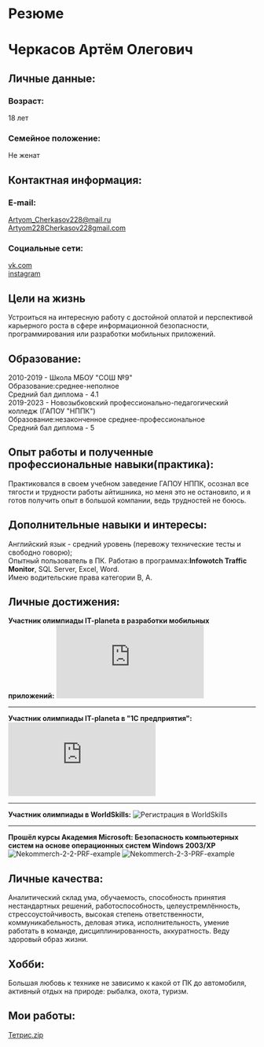# Резюме
# Черкасов Артём Олегович
## Личные данные: ##
### Возраст: ###
18 лет
### Семейное положение: ###
Не женат
## Контактная информация: ##
### E-mail: ###
Artyom_Cherkasov228@mail.ru
<br>
[Artyom228Cherkasov228gmail.com](Artyom228Cherkasov228gmail.com)
### Социальные сети: ###
[vk.com](https://vk.com/id442778171)<br/>
[instagram](https://www.instagram.com/winston_xstale228/?hl=ru)
## Цели на жизнь ##
Устроиться на интересную работу с достойной оплатой и перспективой карьерного роста в сфере информационной безопасности, программирования или разработки мобильных приложений.
## Образование: ##
2010-2019 - Школа МБОУ "СОШ №9"<br/>
Образование:среднее-неполное<br/>
Средний бал диплома - 4.1<br/>
2019-2023 - Новозыбковский профессионально-педагогический колледж (ГАПОУ "НППК")<br/>
Образование:незаконченное среднее-профессиональное<br/>
Средний бал диплома - 5<br/>
## Опыт работы и полученные профессиональные навыки(практика): ##
Практиковался в своем учебном заведение ГАПОУ НППК, осознал все тягости и трудности работы айтишника, но меня это не остановило, и я готов получить опыт в большой компании, ведь трудностей не боюсь.
## Дополнительные навыки и интересы: ##
Английский язык - средний уровень (перевожу технические тесты и свободно говорю);<br/>
Опытный пользователь в ПК. Работаю в программах:**Infowotch Traffic Monitor**, SQL Server, Excel, Word.<br/>
Имею водительские права категории В, А.<br/>
## Личные достижения: ##
**Участник олимпиады IT-planeta в разработки мобильных приложений:**
![Олимпиада разработка мобильных приложений](https://github.com/ArtimCherkasov/Summary/files/7611291/_._3424226.pdf)
***
**Участник олимпиады IT-planeta в "1С предприятия":**
![Олимпиада кап-1С.pdf](https://github.com/ArtimCherkasov/Summary/files/7574454/-1.pdf)
***
**Участник олимпиады в WorldSkills:**
![Регистрация в WorldSkills](https://user-images.githubusercontent.com/94596161/142724759-6a743cd6-7e3a-4e6c-bf77-0e85ced5bb7e.png)
***
**Прошёл курсы Академия Microsoft: Безопасность компьютерных систем на основе операционных систем Windows 2003/XP**
![Nekommerch-2-2-PRF-example](https://user-images.githubusercontent.com/94596161/142727536-530e9cb1-65b3-4e37-a162-b853f9b76bbd.jpg)
![Nekommerch-2-3-PRF-example](https://user-images.githubusercontent.com/94596161/142727540-a7fe672f-395f-4786-b4ba-716766cfcf2d.jpg)
## Личные качества: ##
Аналитический склад ума, обучаемость, способность принятия нестандартных решений, работоспособность, целеустремлённость, стрессоустойчивость, высокая степень ответственности, коммуникабельность, деловая этика, исполнительность, умение работать в команде, дисциплинированность, аккуратность. Веду здоровый образ жизни.
## Хобби: 
Большая любовь к технике не зависимо к какой от ПК до автомобиля, активный отдых на природе: рыбалка, охота, туризм.
## Мои работы:
[Тетрис.zip](https://github.com/ArtimCherkasov/Summary/files/7586959/default.zip)









